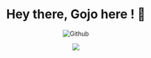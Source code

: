 <h1 align="center">Hey there, Gojo here ! 👋</h1>


<div align="center">
  <img width="50%" alt="Github" src="https://media.tenor.com/LCcB3SwhHWoAAAAC/%E5%91%AA%E8%A1%93%E5%BB%BB%E6%88%A6-anime.gif"/>
</div>

<p align = "center">
  <img src = "https://github-readme-stats.vercel.app/api?username=SaatoruGojo&show_icons=true&theme=radical&line_height=40&count_private=true&hide=issues&cache_seconds=1800&title_color=red&include_all_commits=true">
</p>
<!--

-->
<p>&nbsp;<img align="center" src="https://github-readme-stats.vercel.app/api?username=SaatoruGojo&show_icons=true&hide_border=true&hide=issues&locale=en" alt="Gojo" />
![](bottom.svg)

